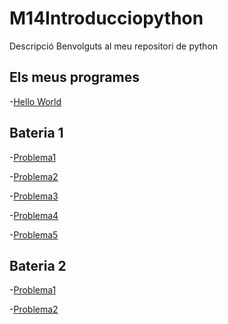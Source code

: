 # M14Introducciopython
Descripció
Benvolguts al meu repositori de python

## Els meus programes

  -[Hello World](hello_world.py)
  
## Bateria 1
  -[Problema1](problema1.py)
  
  -[Problema2](problema2.py)

  -[Problema3](problema3.py)

  -[Problema4](problema4.py)

  -[Problema5](Problema5.py)

## Bateria 2

  -[Problema1](Problema1.py)
 
  -[Problema2](Problema2.py)
